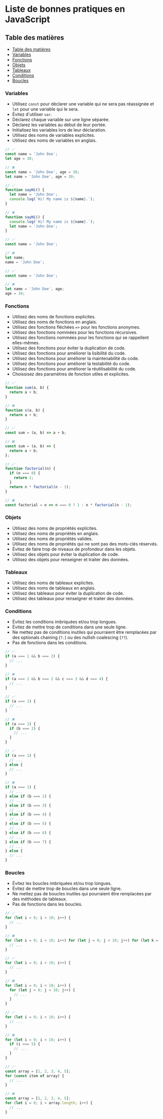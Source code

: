 # Liste de bonnes pratiques en JavaScript

## Table des matières

- [Table des matières](#table-des-matières)
- [Variables](#variables)
- [Fonctions](#fonctions)
- [Objets](#objets)
- [Tableaux](#tableaux)
- [Conditions](#conditions)
- [Boucles](#boucles)

### Variables

- Utilisez `const` pour déclarer une variable qui ne sera pas réassignée et `let` pour une variable qui le sera.
- Évitez d'utiliser `var`.
- Déclarez chaque variable sur une ligne séparée.
- Déclarez les variables au début de leur portée.
- Initialisez les variables lors de leur déclaration.
- Utilisez des noms de variables explicites.
- Utilisez des noms de variables en anglais.

```js
// ✅
const name = 'John Doe';
let age = 30;

// ❌
const name = 'John Doe', age = 30;
let name = 'John Doe', age = 30;

// ✅
function sayHi() {
  let name = 'John Doe';
  console.log(`Hi! My name is ${name}.`);
}

// ❌
function sayHi() {
  console.log(`Hi! My name is ${name}.`);
  let name = 'John Doe';
}

// ✅
const name = 'John Doe';

// ❌
let name;
name = 'John Doe';

// ✅
const name = 'John Doe';

// ❌
let name = 'John Doe', age;
age = 30;
```

### Fonctions

- Utilisez des noms de fonctions explicites.
- Utilisez des noms de fonctions en anglais.
- Utilisez des fonctions fléchées `=>` pour les fonctions anonymes.
- Utilisez des fonctions nommées pour les fonctions récursives.
- Utilisez des fonctions nommées pour les fonctions qui se rappellent elles-mêmes.
- Utilisez des fonctions pour éviter la duplication de code.
- Utilisez des fonctions pour améliorer la lisibilité du code.
- Utilisez des fonctions pour améliorer la maintenabilité du code.
- Utilisez des fonctions pour améliorer la testabilité du code.
- Utilisez des fonctions pour améliorer la réutilisabilité du code.
- Choissisez des paramètres de fonction utiles et explicites.

```js
// ✅
function sum(a, b) {
  return a + b;
}

// ❌
function s(a, b) {
  return a + b;
}

// ✅
const sum = (a, b) => a + b;

// ❌
const sum = (a, b) => {
  return a + b;
};

// ✅
function factorial(n) {
  if (n === 0) {
    return 1;
  }
  return n * factorial(n - 1);
}

// ❌
const factorial = n => n === 0 ? 1 : n * factorial(n - 1);
```

### Objets

- Utilisez des noms de propriétés explicites.
- Utilisez des noms de propriétés en anglais.
- Utilisez des noms de propriétés valides.
- Utilisez des noms de propriétés qui ne sont pas des mots-clés réservés.
- Évitez de faire trop de niveaux de profondeur dans les objets.
- Utilisez des objets pour éviter la duplication de code.
- Utilisez des objets pour renseigner et traiter des données.

### Tableaux

- Utilisez des noms de tableaux explicites.
- Utilisez des noms de tableaux en anglais.
- Utilisez des tableaux pour éviter la duplication de code.
- Utilisez des tableaux pour renseigner et traiter des données.

### Conditions

- Évitez les conditions imbriquées et/ou trop longues.
- Évitez de mettre trop de conditions dans une seule ligne.
- Ne mettez pas de conditions inutiles qui pourraient être remplacées par des optionals chaining (`?.`) ou des nullish coalescing (`??`).
- Pas de fonctions dans les conditions.

```js
// ✅
if (a === 1 && b === 2) {
  // ...
}

// ❌
if (a === 1 && b === 2 && c === 3 && d === 4) {
  // ...
}

// ✅
if (a === 1) {
  // ...
}

// ❌
if (a === 1) {
  if (b === 2) {
    // ...
  }
}

// ✅
if (a === 1) {
  // ...
} else {
  // ...
}

// ❌
if (a === 1) {
  // ...
} else if (b === 2) {
  // ...
} else if (b === 3) {
  // ...
} else if (b === 4) {
  // ...
} else if (b === 5) {
  // ...
} else if (b === 6) {
  // ...
} else if (b === 7) {
  // ...
} else {
  // ...
}
```

### Boucles

- Évitez les boucles imbriquées et/ou trop longues.
- Évitez de mettre trop de boucles dans une seule ligne.
- Ne mettez pas de boucles inutiles qui pourraient être remplacées par des méthodes de tableaux.
- Pas de fonctions dans les boucles.

```js
// ✅
for (let i = 0; i < 10; i++) {
  // ...
}

// ❌
for (let i = 0; i < 10; i++) for (let j = 0; j < 10; j++) for (let k = 0; k < 10; k++) {
  // ...
}

// ✅
for (let i = 0; i < 10; i++) {
  // ...
}

// ❌
for (let i = 0; i < 10; i++) {
  for (let j = 0; j < 10; j++) {
    // ...
  }
}

// ✅
for (let i = 0; i < 10; i++) {
  // ...
}

// ❌
for (let i = 0; i < 10; i++) {
  if (i === 5) {
    // ...
  }
}

// ✅
const array = [1, 2, 3, 4, 5];
for (const item of array) {
  // ...
}

// ❌
const array = [1, 2, 3, 4, 5];
for (let i = 0; i < array.length; i++) {
  // ...
}
```

